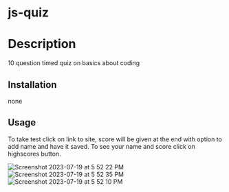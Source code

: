 # js-quiz


# Description
10 question timed quiz on basics about coding

## Installation
none

## Usage
To take test click on link to site, score will be given at the end with option to add name and have it saved. To see your name and score click on highscores button.


![Screenshot 2023-07-19 at 5 52 22 PM](https://github.com/Daveerr/js-quiz/assets/96632776/382d67a7-f281-47e6-995f-3b8d848b0cab)
![Screenshot 2023-07-19 at 5 52 35 PM](https://github.com/Daveerr/js-quiz/assets/96632776/ad16642e-9432-4682-be6d-3156e84f99aa)
![Screenshot 2023-07-19 at 5 52 10 PM](https://github.com/Daveerr/js-quiz/assets/96632776/b818126f-d8e6-44b3-99cd-d6230b7b456f)
